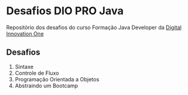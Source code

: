 # Desafios DIO PRO Java
 Repositório dos desafios do curso Formação Java Developer da [Digital Innovation One](https://www.dio.me)

## Desafios

1. Sintaxe
2. Controle de Fluxo
3. Programação Orientada a Objetos
4. Abstraindo um Bootcamp
